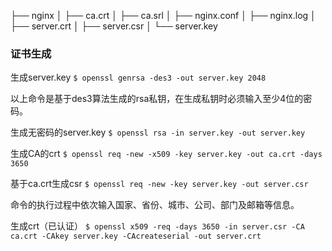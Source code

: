 ├── nginx
│   ├── ca.crt
│   ├── ca.srl
│   ├── nginx.conf
│   ├── nginx.log
│   ├── server.crt
│   ├── server.csr
│   └── server.key

### 证书生成
生成server.key
`$ openssl genrsa -des3 -out server.key 2048`

以上命令是基于des3算法生成的rsa私钥，在生成私钥时必须输入至少4位的密码。

生成无密码的server.key
`$ openssl rsa -in server.key -out server.key`

生成CA的crt
`$ openssl req -new -x509 -key server.key -out ca.crt -days 3650`

基于ca.crt生成csr
`$ openssl req -new -key server.key -out server.csr`

命令的执行过程中依次输入国家、省份、城市、公司、部门及邮箱等信息。

生成crt（已认证）
`$ openssl x509 -req -days 3650 -in server.csr -CA ca.crt -CAkey server.key -CAcreateserial -out server.crt`